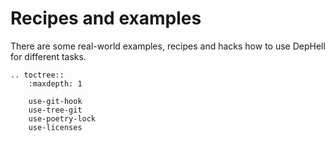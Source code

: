 # Recipes and examples

There are some real-world examples, recipes and hacks how to use DepHell for different tasks.

```eval_rst
.. toctree::
    :maxdepth: 1

    use-git-hook
    use-tree-git
    use-poetry-lock
    use-licenses
```
